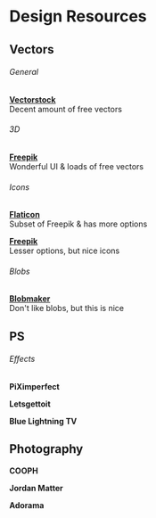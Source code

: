 # Design Resources

## Vectors

###### General
[**Vectorstock**](www.vectorstock.com)   
Decent amount of free vectors
  
###### 3D
[**Freepik**](www.freepik.com)   
Wonderful UI & loads of free vectors
  
###### Icons   
[**Flaticon**](www.flaticon.com)  
Subset of Freepik & has more options   

[**Freepik**](www.freepik.com)   
Lesser options, but nice icons
  
###### Blobs
[**Blobmaker**](www.blobmaker.app)  
Don't like blobs, but this is nice

## PS

###### Effects 
**PiXimperfect**

**Letsgettoit**

**Blue Lightning TV**


## Photography
**COOPH**

**Jordan Matter**

**Adorama**
  
